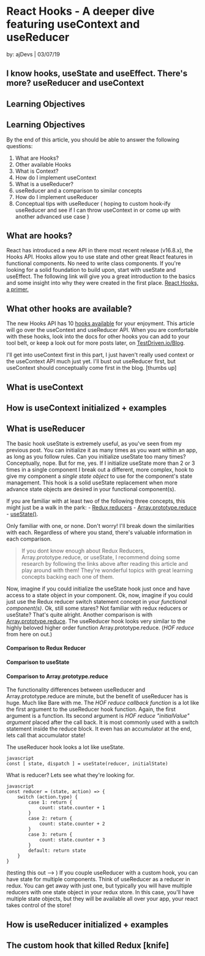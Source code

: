 # React Hooks - A deeper dive featuring useContext and useReducer
by: ajDevs | 03/07/19
## I know hooks, useState and useEffect. There's more? useReducer and useContext
## Learning Objectives

## Learning Objectives

By the end of this article, you should be able to answer the following questions:

1. What are Hooks? 
1. Other available Hooks
1. What is Context? 
1. How do I implement useContext
1. What is a useReducer?
1. useReducer and a comparison to similar concepts
1. How do I implement useReducer
1. Conceptual tips with useReducer 
( hoping to custom hook-ify useReducer and see if I can throw useContext in or come up with another advanced use case )

## What are hooks?

React has introduced a new API in there most recent release (v16.8.x), the Hooks API. Hooks allow you to use state and other great React features in functional components. No need to write class components. If you're looking for a solid foundation to build upon, start with useState and useEffect. The following link will give you a great introduction to the basics and some insight into why they were created in the first place.
[React Hooks, a primer.](https://testdriven.io/blog/react-hooks-primer/)

## What other hooks are available?

The new Hooks API has 10 [hooks available](https://reactjs.org/docs/hooks-reference.html) for your enjoyment. This article will go over the useContext and useReducer API. When you are comfortable with these hooks, look into the docs for other hooks you can add to your tool belt, or keep a look out for more posts later, on [TestDriven.io/Blog](https://testdriven.io/blog/).



I'll get into useContext first in this part, I just haven't really used context or the useContext API much just yet. I'll bust out useReducer first, but useContext should conceptually come first in the blog. [thumbs up]

## **What is useContext**

## **How is useContext initialized** + examples

## **What is useReducer**

The basic hook useState is extremely useful, as you've seen from my previous post. You can initialize it as many times as you want within an app, as long as you follow rules. Can you initialize useState too many times? Conceptually, nope. But for me, yes. If I initialize useState more than 2 or 3 times in a single component I break out a different, more complex, hook to give my component a *single state object* to use for the component's state management. This hook is a solid useState replacement when more advance state objects are desired in your functional component(s). 

If you are familiar with at least two of the following three concepts, this might just be a walk in the park: 
    - [Redux reducers](https://redux.js.org/basics/reducers)
    - [Array.prototype.reduce](https://developer.mozilla.org/en-US/docs/Web/JavaScript/Reference/Global_Objects/Array/Reduce)
    - [useState()](https://reactjs.org/docs/hooks-state.html). 
    
Only familiar with one, or none. Don't worry! I'll break down the similarities with each. Regardless of where you stand, there's valuable information in each comparison.

> If you dont know enough about Redux Reducers, Array.prototype.reduce, or useState, I recommend doing some research by following the links above after reading this article and play around with them! They're wonderful topics with great learning concepts backing each one of them.


Now, imagine if you could initialize the useState hook just once and have access to a state object in your component. Ok, now, imagine if you could just use the Redux reducer switch statement concept in your *functional component(s)*. Ok, still some stares? Not familiar with redux reducers or useState? That's quite alright. Another comparison is with  [Array.prototype.reduce](https://developer.mozilla.org/en-US/docs/Web/JavaScript/Reference/Global_Objects/Array/Reduce). The useReducer hook looks very similar to the highly beloved higher order function Array.prototype.reduce. (*HOF reduce* from here on out.) 
#### Comparison to Redux Reducer

#### Comparison to useState

#### Comparison to Array.prototype.reduce
The functionality differences between useReducer and Array.prototype.reduce are minute, but the benefit of useReducer has is huge. Much like  Bare with me. The *HOF reduce callback function* is a lot like the first argument to the useReducer hook function. Again, the first argument is a function. Its second argument is *HOF reduce "initialValue" argument* placed after the call back. It is most commonly used with a switch statement inside the reduce block. It even has an accumulator at the end, lets call that accumulator state! 

<!-- We're getting close. The useReducer hooks looks like if useState, Redux reducers, and Array.prototype.reduce all got together and... cut to; they had a baby! They just made a function, if you know what I mean, containing their best qualities or each participant. After, they got together and decided they would willingly give it up thier function baby for adoption. React, desperate after its divorce with class components, was all like, "omg, sooo cute, I want that." So now, its available to React's functional components, not class components, pig. I know that was ridiculous, but makes total sense now right? Get using! -->

The useReducer hook looks a lot like useState. 

```
javascript
const [ state, dispatch ] = useState(reducer, initialState)

```

What is reducer? Lets see what they're looking for.

```
javascript
const reducer = (state, action) => {
    switch (action.type) {
        case 1: return {
            count: state.counter + 1
        }
        case 2: return {
            count: state.counter + 2
        }
        case 3: return {
            count: state.counter + 3
        }
        default: return state
    }
}

```

(testing this out --> ) If you couple useReducer with a custom hook, you can have state for multiple components. Think of useReducer as a reducer in redux. You can get away with just one, but typically you will have multiple reducers with one state object in your redux store. In this case, you'll have multiple state objects, but they will be available all over your app, your react takes control of the store!

## **How is useReducer initialized** + examples

## The custom hook that killed Redux [knife]



